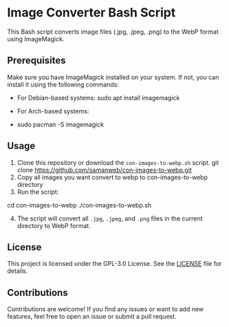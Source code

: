 # Image Converter Bash Script

This Bash script converts image files (.jpg, .jpeg, .png) to the WebP format using ImageMagick.

## Prerequisites

Make sure you have ImageMagick installed on your system. If not, you can install it using the following commands:

- For Debian-based systems:
sudo apt install imagemagick

- For Arch-based systems:
- sudo pacman -S imagemagick


## Usage

1. Clone this repository or download the `con-images-to-webp.sh` script.
   git clone https://github.com/samanweb/con-images-to-webp.git
2. Copy all images you want convert to webp to con-images-to-webp directory
3. Run the script:

cd con-images-to-webp
./con-images-to-webp.sh

4. The script will convert all `.jpg`, `.jpeg`, and `.png` files in the current directory to WebP format.

## License

This project is licensed under the GPL-3.0 License. See the [LICENSE](LICENSE) file for details.


## Contributions

Contributions are welcome! If you find any issues or want to add new features, feel free to open an issue or submit a pull request.

